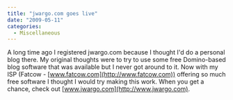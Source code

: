 ```yaml
---
title: "jwargo.com goes live"
date: "2009-05-11"
categories: 
  - Miscellaneous
---
```


A long time ago I registered jwargo.com because I thought I'd do a personal blog there. My original thoughts were to try to use some free Domino-based blog software that was available but I never got around to it. Now with my ISP (Fatcow - [www.fatcow.com](http://www.fatcow.com)) offering so much free software I thought I would try making this work. When you get a chance, check out [www.jwargo.com](http://www.jwargo.com).
